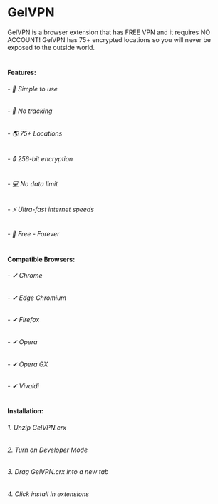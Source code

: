 # GelVPN
GelVPN is a browser extension that has FREE VPN and it requires NO ACCOUNT! GelVPN has 75+ encrypted locations so you will never be exposed to the outside world.
#
#### Features:
###### - 🔢 Simple to use
###### - 🚫 No tracking
###### - 🌎 75+ Locations
###### - 🔒 256-bit encryption
###### - 💻 No data limit
###### - ⚡ Ultra-fast internet speeds
###### - 💸 Free - Forever
#
#### Compatible Browsers:
###### - ✔ Chrome
###### - ✔ Edge Chromium
###### - ✔ Firefox
###### - ✔ Opera
###### - ✔ Opera GX
###### - ✔ Vivaldi
#
#### Installation:
###### 1. Unzip GelVPN.crx
###### 2. Turn on Developer Mode
###### 3. Drag GelVPN.crx into a new tab
###### 4. Click install in extensions
